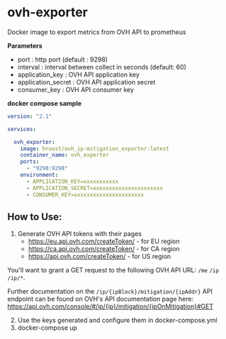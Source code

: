 # ovh-exporter

Docker image to export metrics from OVH API to prometheus

**Parameters**

- port : http port (default : 9298)
- interval : interval between collect in seconds (default: 60)
- application_key : OVH API application key
- application_secret : OVH API application secret
- consumer_key : OVH API consumer key

**docker compose sample**

```yml
version: "2.1"

services:

  ovh_exporter:
    image: hroost/ovh_ip-mitigation_exporter:latest
    container_name: ovh_exporter
    ports:
      - "9298:9298"
    environment:
      - APPLICATION_KEY=xxxxxxxxxxx
      - APPLICATION_SECRET=xxxxxxxxxxxxxxxxxxxxxx
      - CONSUMER_KEY=xxxxxxxxxxxxxxxxxxxxxx
```

## How to Use:

1. Generate OVH API tokens with their pages
   - https://eu.api.ovh.com/createToken/ - for EU region
   - https://ca.api.ovh.com/createToken/ - for CA region
   - https://api.ovh.com/createToken/ - for US region

You'll want to grant a GET request to the following OVH API URL: ```/me``` ```/ip``` ```/ip/*```.

Further documentation on the ```/ip/{ipBlock}/mitigation/{ipAddr}``` API endpoint can be found on OVH's API
documentation page here: https://api.ovh.com/console/#/ip/{ip}/mitigation/{ipOnMitigation}#GET

2. Use the keys generated and configure them in docker-compose.yml
3. docker-compose up
